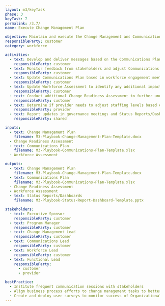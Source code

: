 ```yaml
---
layout: m3/keyTask
phase: 3
keyTask: 7
permalink: /3.7/
name: Execute Change Management Plan

objective: Maintain and execute the Change Management and Communications Plans based on feedback from the previous phases; implement updates as appropriate.
responsibleParty: customer
category: workforce

activities:
  - text: Develop and deliver messages based on the Communications Plan
    responsibleParty: customer
  - text: Monitor feedback from stakeholders and adjust Communications Plan
    responsibleParty: customer
  - text: Update Communications Plan based in workforce engagement meetings
    responsibleParty: customer
  - text: Update Workforce Assessment to identify any additional impacts to the workforce from the migration
    responsibleParty: customer
  - text: Conduct additional Change Readiness Assessment to further understand stakeholder ability to adapt to change; update the Change Management Plan as necessary
    responsibleParty: customer
  - text: Determine if provider needs to adjust staffing levels based on the requirements of the new customer and, if yes, develop staffing plan
    responsibleParty: provider
  - text: Report updates in governance meetings and Status Reports/Dashboards, informing QSMOs as necessary
    responsibleParty: shared

inputs:
  - text: Change Management Plan
    filename: M3-Playbook-Change-Management-Plan-Template.docx
  - Change Readiness Assessment
  - text: Communications Plan
    filename: M3-Playbook-Communications-Plan-Template.xlsx
  - Workforce Assessment

outputs:
  - text: Change Management Plan
    filename: M3-Playbook-Change-Management-Plan-Template.docx
  - text: Communications Plan
    filename: M3-Playbook-Communications-Plan-Template.xlsx
  - Change Readiness Assessment
  - Workforce Assessment
  - text: Status Reports/Dashboards
    filename: M3-Playbook-Status-Report-Dashboard-Template.pptx

stakeholders:
  - text: Executive Sponsor
    responsibleParty: customer
  - text: Program Manager
    responsibleParty: customer
  - text: Change Management Lead
    responsibleParty: customer
  - text: Communications Lead
    responsibleParty: customer
  - text: Workforce Lead
    responsibleParty: customer
  - text: Functional Lead
    responsibleParty:
      - customer
      - provider

bestPractice:
  - Institute frequent communication sessions with stakeholders
  - Align business process efforts to change management tasks to better communicate and coordinate process changes with the change management strategy components 
  - Create and deploy user surveys to monitor success of Organizational Change Management drives
---
```


